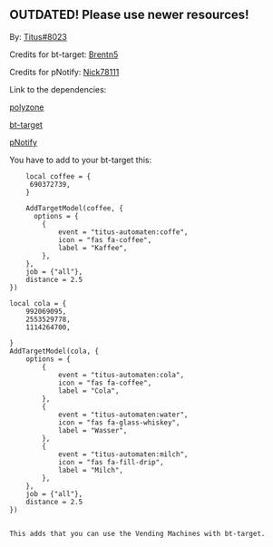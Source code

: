 ## OUTDATED! Please use newer resources!
By: [Titus#8023](https://forum.cfx.re/u/Tituus/summary)

Credits for bt-target: [Brentn5](https://forum.cfx.re/u/Brentn5/summary)

Credits for pNotify: [Nick78111](https://forum.cfx.re/u/nick78111/summary)

Link to the dependencies:

[polyzone](https://forum.cfx.re/t/release-standalone-polyzone-tracking/2254628)

[bt-target](https://forum.cfx.re/t/release-standalone-target-tracking/2270296)

[pNotify](https://forum.cfx.re/t/release-pnotify-in-game-js-notifications-using-noty/20659)

You have to add to your bt-target this:


        local coffee = {
         690372739,
        }

        AddTargetModel(coffee, {
          options = {
            {
                event = "titus-automaten:coffe",
                icon = "fas fa-coffee",
                label = "Kaffee",
            },
        },
        job = {"all"},
        distance = 2.5
    })

    local cola = {
        992069095,
        2553529778,
        1114264700,
        
    }
    AddTargetModel(cola, {
        options = {
            {
                event = "titus-automaten:cola",
                icon = "fas fa-coffee",
                label = "Cola",
            },
            {
                event = "titus-automaten:water",
                icon = "fas fa-glass-whiskey",
                label = "Wasser",
            },
            {
                event = "titus-automaten:milch",
                icon = "fas fa-fill-drip",
                label = "Milch",
            },
        },
        job = {"all"},
        distance = 2.5
    })
    
    
    This adds that you can use the Vending Machines with bt-target.

